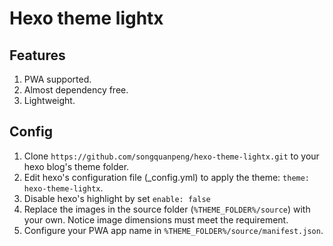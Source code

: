 # Hexo theme lightx
## Features
1. PWA supported.
2. Almost dependency free.
3. Lightweight.

## Config
1. Clone `https://github.com/songquanpeng/hexo-theme-lightx.git` to your hexo blog's theme folder.
2. Edit hexo's configuration file (_config.yml) to apply the theme: `theme: hexo-theme-lightx`.
3. Disable hexo's highlight by set `enable: false`
4. Replace the images in the source folder (`%THEME_FOLDER%/source`) with your own. Notice image dimensions must meet the requirement.
5. Configure your PWA app name in `%THEME_FOLDER%/source/manifest.json`.